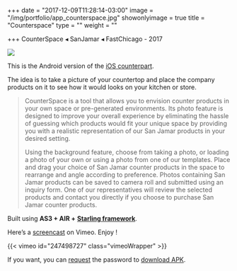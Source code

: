 +++
date = "2017-12-09T11:28:14-03:00"
image = "/img/portfolio/app_counterspace.jpg"
showonlyimage = true
title = "Counterspace"
type = ""
weight = ""

+++
CounterSpace ◂ SanJamar ◂ FastChicago - 2017

<!--more-->

![](/img/portfolio/app_counterspace.jpg)

This is the Android version of the [iOS counterpart](https://itunes.apple.com/us/app/counterspace/id1244275554?mt=8 "Counter Space AppStore link").

The idea is to take a picture of your countertop and place the company products on it to see how it would looks on your kitchen or store.

> CounterSpace is a tool that allows you to envision counter products in your own space or pre-generated environments. Its photo feature is designed to improve your overall experience by eliminating the hassle of guessing which products would fit your unique space by providing you with a realistic representation of our San Jamar products in your desired setting.
>
> Using the background feature, choose from taking a photo, or loading a photo of your own or using a photo from one of our templates. Place and drag your choice of San Jamar counter products in the space to rearrange and angle according to preference. Photos containing San Jamar products can be saved to camera roll and submitted using an inquiry form. One of our representatives will review the selected products and contact you directly if you choose to purchase San Jamar counter products.

Built using **AS3 + AIR +** [**Starling framework**](https://gamua.com/starling/ "Starling framework website").

Here’s a [screencast](https://vimeo.com/247498727 "CounterSpace screencast Vimeo") on Vimeo. Enjoy !

{{< vimeo id="247498727" class="vimeoWrapper" >}}

If you want, you can [request](mailto:hello@roipeker.com?subject=Request%20CounterSpace%20download%20link&body=enter%20your%20reason "request password for CounterSpace") the password to [download APK](https://www.dropbox.com/s/vimy781cczox5cd/counterspace_arm.apk?dl=1 "Download CounterSpace apk").